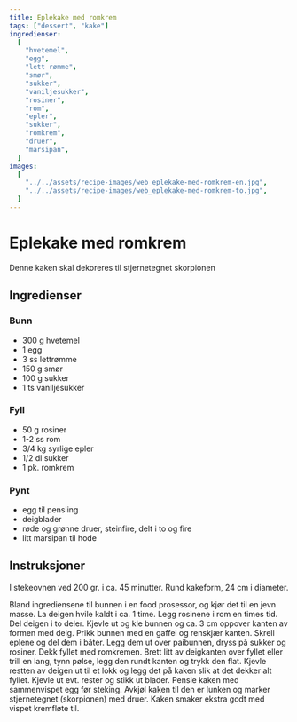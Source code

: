 ```yaml
---
title: Eplekake med romkrem
tags: ["dessert", "kake"]
ingredienser:
  [
    "hvetemel",
    "egg",
    "lett rømme",
    "smør",
    "sukker",
    "vaniljesukker",
    "rosiner",
    "rom",
    "epler",
    "sukker",
    "romkrem",
    "druer",
    "marsipan",
  ]
images:
  [
    "../../assets/recipe-images/web_eplekake-med-romkrem-en.jpg",
    "../../assets/recipe-images/web_eplekake-med-romkrem-to.jpg",
  ]
---
```


# Eplekake med romkrem

Denne kaken skal dekoreres til stjernetegnet skorpionen

## Ingredienser

### Bunn

- 300 g hvetemel
- 1 egg
- 3 ss lettrømme
- 150 g smør
- 100 g sukker
- 1 ts vaniljesukker

### Fyll

- 50 g rosiner
- 1-2 ss rom
- 3/4 kg syrlige epler
- 1/2 dl sukker
- 1 pk. romkrem

### Pynt

- egg til pensling
- deigblader
- røde og grønne druer, steinfire, delt i to og fire
- litt marsipan til hode

## Instruksjoner

I stekeovnen ved 200 gr. i ca. 45 minutter. Rund kakeform, 24 cm i diameter.

Bland ingrediensene til bunnen i en food prosessor, og kjør det til en jevn masse. La deigen hvile kaldt i ca. 1 time. Legg rosinene i rom en times tid. Del deigen i to deler. Kjevle ut og kle bunnen og ca. 3 cm oppover kanten av formen med deig. Prikk bunnen med en gaffel og renskjær kanten. Skrell eplene og del dem i båter. Legg dem ut over paibunnen, dryss på sukker og rosiner. Dekk fyllet med romkremen. Brett litt av deigkanten over fyllet eller trill en lang, tynn pølse, legg den rundt kanten og trykk den flat. Kjevle restten av deigen ut til et lokk og legg det på kaken slik at det dekker alt fyllet. Kjevle ut evt. rester og stikk ut blader. Pensle kaken med sammenvispet egg før steking. Avkjøl kaken til den er lunken og marker stjernetegnet (skorpionen) med druer. Kaken smaker ekstra godt med vispet kremfløte til.
